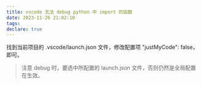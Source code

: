 ```yaml
---
title: vscode 无法 debug python 中 import 的函数
date: 2023-11-26 21:02:10
tags:
declare: true
---
```

找到当前项目的 .vscode/launch.json 文件，修改配置项 "justMyCode": false，即可。<!--more-->

> 注意 debug 时，要选中所配置的 launch.json 文件，否则仍然是全局配置在生效。